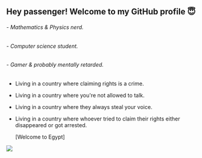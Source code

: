 ## Hey passenger! Welcome to my GitHub profile 😇

###### - Mathematics & Physics nerd.
###### - Computer science student.
###### - Gamer & probably mentally retarded.



- Living in a country where claiming rights is a crime.
- Living in a country where you're not allowed to talk.
- Living in a country where they always steal your voice.
- Living in a country where whoever tried to claim their rights either disappeared or got arrested.

  [Welcome to Egypt]



![](https://komarev.com/ghpvc/?username=Cobeine&color=red)
